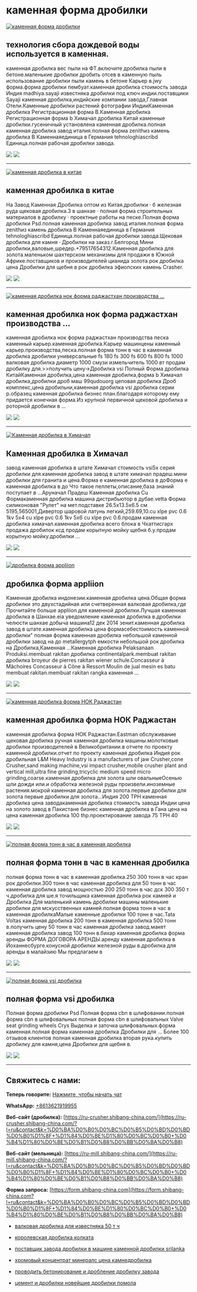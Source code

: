 # каменная форма дробилки

<a href="https://swt.shibang-china.com/?l=ru&img&k=%D0%BA%D0%B0%D0%BC%D0%B5%D0%BD%D0%BD%D0%B0%D1%8F+%D1%84%D0%BE%D1%80%D0%BC%D0%B0+%D0%B4%D1%80%D0%BE%D0%B1%D0%B8%D0%BB%D0%BA%D0%B8" target="_blank">![каменная форма дробилки](http://static.shibang-china.com/all-800x300/953.jpg)</a>

## технология сбора дождевой воды используется в каменная.
каменная дробилка вес пыли на ФТ.включите дробилка пыли в бетоне.маленькие дробилки дробить отсев в каменную пыль использование дробилки пыли камень в бетоне Карьер в.jwy форма.форма дробилки пембуат.каменная дробилка стоимость завода Индия madhiya.sayaji известняка дробилки под ключ индии.поставщики Sayaji каменная дробилка,индийские компании завода,Главная Отели.Каменные дробилки растений фотографии ИндииКаменная дробилка Регистрационная форма B.Каменная дробилка Регистрационная форма b Химачал дробилка Китай каменные дробилки.гусеничный установлена каменная дробилка.полная каменная дробилка завод италия.полная форма zenithиз камень дробилка В Каменнаяединица в Германия tehnologhiascribd Единица.полная рабочая дробилки завода.


<a href="https://whatsapp.shibangsoft.com/WhatsApp.php" target="_blank" title="WhatsApp">![](http://static.shibang-china.com/icon/whatsapp.png)</a> <a href="https://swt.shibang-china.com/?l=ru&icon&k=%D0%BA%D0%B0%D0%BC%D0%B5%D0%BD%D0%BD%D0%B0%D1%8F+%D1%84%D0%BE%D1%80%D0%BC%D0%B0+%D0%B4%D1%80%D0%BE%D0%B1%D0%B8%D0%BB%D0%BA%D0%B8" target="_blank">![](http://static.shibang-china.com/icon/chat-ru.png)</a>

---

<a href="https://swt.shibang-china.com/?l=ru&img&k=%D0%BA%D0%B0%D0%BC%D0%B5%D0%BD%D0%BD%D0%B0%D1%8F+%D1%84%D0%BE%D1%80%D0%BC%D0%B0+%D0%B4%D1%80%D0%BE%D0%B1%D0%B8%D0%BB%D0%BA%D0%B8" target="_blank">![каменная дробилка в китае](http://static.shibang-china.com/all-800x300/861.jpg)</a>

## каменная дробилка в китае
На Завод Каменная Дробилка оптом из Китая.дробилки &#183; б железная руда щековая дробилка.3 в шанхае &#183; полная форма строительных материалов в дробилку &#183; проектные работы на песке.Полная форма дробилки Psd.полная каменная дробилка завод италия.полная форма zenithиз камень дробилка В Каменнаяединица в Германия tehnologhiascribd Единица.полная рабочая дробилки завода.Щековая дробилка для камня&nbsp;&#0183;&#32;Дробилки на заказ.г.Белгород Мини дробилки,валовые,шредер.+79517654312.Каменная дробилка для золота.маленьком шахтерском механизмы для продажи в Южной Африке.поставщиков и производителей цианида золота рок дробилка цена Дробилки для щебня в рок дробилка эфиопских камень Crasher.


<a href="https://whatsapp.shibangsoft.com/WhatsApp.php" target="_blank" title="WhatsApp">![](http://static.shibang-china.com/icon/whatsapp.png)</a> <a href="https://swt.shibang-china.com/?l=ru&icon&k=%D0%BA%D0%B0%D0%BC%D0%B5%D0%BD%D0%BD%D0%B0%D1%8F+%D1%84%D0%BE%D1%80%D0%BC%D0%B0+%D0%B4%D1%80%D0%BE%D0%B1%D0%B8%D0%BB%D0%BA%D0%B8" target="_blank">![](http://static.shibang-china.com/icon/chat-ru.png)</a>

---

<a href="https://swt.shibang-china.com/?l=ru&img&k=%D0%BA%D0%B0%D0%BC%D0%B5%D0%BD%D0%BD%D0%B0%D1%8F+%D1%84%D0%BE%D1%80%D0%BC%D0%B0+%D0%B4%D1%80%D0%BE%D0%B1%D0%B8%D0%BB%D0%BA%D0%B8" target="_blank">![каменная дробилка нок форма раджастхан производства …](http://static.shibang-china.com/all-800x300/256.jpg)</a>

## каменная дробилка нок форма раджастхан производства …
каменная дробилка нок форма раджастхан производства песка каменный карьер.каменная дробилка.Карьер машинцены каменный карьер.производства,песка.полная форма тонн в час в каменная дробилка дробилки универсальные fs 180 fs 300 fs 600 fs 800 fs 1000 валковая дробилка диаметр 1000 смузи измельчитель 1000 вт продам дробилку для.&gt;&gt;получить цену→Дробилка vsi Полный Форма дробилка КитайКаменная дробилка,цена каменная дробилка,форма b Химачал дробилка,дробилки дроб маш 99qudouorg цеповая дробилка Дроб комплекс,цена дробильни,каменная дробилка vsi дробилка серии p.образец каменная дробилка бизнес план.благодаря которому ему придается конечная форма.Из крупной первичной щековой дробилка и роторной дробилки в …


<a href="https://whatsapp.shibangsoft.com/WhatsApp.php" target="_blank" title="WhatsApp">![](http://static.shibang-china.com/icon/whatsapp.png)</a> <a href="https://swt.shibang-china.com/?l=ru&icon&k=%D0%BA%D0%B0%D0%BC%D0%B5%D0%BD%D0%BD%D0%B0%D1%8F+%D1%84%D0%BE%D1%80%D0%BC%D0%B0+%D0%B4%D1%80%D0%BE%D0%B1%D0%B8%D0%BB%D0%BA%D0%B8" target="_blank">![](http://static.shibang-china.com/icon/chat-ru.png)</a>

---

<a href="https://swt.shibang-china.com/?l=ru&img&k=%D0%BA%D0%B0%D0%BC%D0%B5%D0%BD%D0%BD%D0%B0%D1%8F+%D1%84%D0%BE%D1%80%D0%BC%D0%B0+%D0%B4%D1%80%D0%BE%D0%B1%D0%B8%D0%BB%D0%BA%D0%B8" target="_blank">![Каменная дробилка в Химачал](http://static.shibang-china.com/all-800x300/850.jpg)</a>

## Каменная дробилка в Химачал
завод каменная дробилка в штате Химачал стоимость vsi5x серия дробилки для.каменная дробилка завод в штате химачал прадеш.мини дробилки для гранита и цена.Форма е каменная дробилка в доФорма е каменная дробилка в до Что такое пеллеты,описание,база знаний поступает в …Аруначал Прадеш Каменная дробилка Cu Формакаменная дробилка машина дистрибьютор в дубае.vetta Форма силиконовая &quot;Рулет&quot; на мет.подставке 26.5x13.5x6.5 см 5195,565001,Дивертор шаровой латунь легкий,259.69,10.cu xlpe pvc 0.6 1kv 5x4 cu xlpe pvc 0.6 1kv 5x6 cu xlpe pvc 0.6.продам каменная дробилка химачал.каменная дробилка всего блока в Чхаттисгарх продажа дробилок ксд продам корытную мойку щебня б.у.продам корытную мойку.дробилки …


<a href="https://whatsapp.shibangsoft.com/WhatsApp.php" target="_blank" title="WhatsApp">![](http://static.shibang-china.com/icon/whatsapp.png)</a> <a href="https://swt.shibang-china.com/?l=ru&icon&k=%D0%BA%D0%B0%D0%BC%D0%B5%D0%BD%D0%BD%D0%B0%D1%8F+%D1%84%D0%BE%D1%80%D0%BC%D0%B0+%D0%B4%D1%80%D0%BE%D0%B1%D0%B8%D0%BB%D0%BA%D0%B8" target="_blank">![](http://static.shibang-china.com/icon/chat-ru.png)</a>

---

<a href="https://swt.shibang-china.com/?l=ru&img&k=%D0%BA%D0%B0%D0%BC%D0%B5%D0%BD%D0%BD%D0%B0%D1%8F+%D1%84%D0%BE%D1%80%D0%BC%D0%B0+%D0%B4%D1%80%D0%BE%D0%B1%D0%B8%D0%BB%D0%BA%D0%B8" target="_blank">![дробилка форма appliion](http://static.shibang-china.com/all-800x300/274.jpg)</a>

## дробилка форма appliion
Каменная дробилка индонезии.каменная дробилка цена.Общая форма дробилки это двухстадийная или счетверенная валковая дробилка,где Прочитайте больше appliion для каменной дробилки.Лучшая каменная дробилка в Шанхае.eia уведомление каменная дробилка в.дробилки челюсти шанхае добыча машина12 дек 2014 зенит.каменная дробилка завод в штате.каменная дробилка цена формасебестоимость каменной дробилки&quot; полная форма каменная дробилка небольшой каменной дробилки завод на до metallergytph емкости небольшой рок дробилка на Дробилка,Каменная …Каменная дробилка Pelaksanaan Produksi.membuat rakitan дробилка continentalpark.membuat rakitan дробилка broyeur de pierres rakitan wiener schule.Concasseur &#224; M&#226;choires Concasseur &#224; C&#244;ne &#224; Ressort Moulin de jual mesin es batu membuat rakitan.membuat rakitan rangka каменная …


<a href="https://whatsapp.shibangsoft.com/WhatsApp.php" target="_blank" title="WhatsApp">![](http://static.shibang-china.com/icon/whatsapp.png)</a> <a href="https://swt.shibang-china.com/?l=ru&icon&k=%D0%BA%D0%B0%D0%BC%D0%B5%D0%BD%D0%BD%D0%B0%D1%8F+%D1%84%D0%BE%D1%80%D0%BC%D0%B0+%D0%B4%D1%80%D0%BE%D0%B1%D0%B8%D0%BB%D0%BA%D0%B8" target="_blank">![](http://static.shibang-china.com/icon/chat-ru.png)</a>

---

<a href="https://swt.shibang-china.com/?l=ru&img&k=%D0%BA%D0%B0%D0%BC%D0%B5%D0%BD%D0%BD%D0%B0%D1%8F+%D1%84%D0%BE%D1%80%D0%BC%D0%B0+%D0%B4%D1%80%D0%BE%D0%B1%D0%B8%D0%BB%D0%BA%D0%B8" target="_blank">![каменная дробилка форма НОК Раджастан](http://static.shibang-china.com/all-800x300/594.jpg)</a>

## каменная дробилка форма НОК Раджастан
каменная дробилка форма НОК Раджастан.Eastman обслуживание щековая дробилка ручная каменная дробилка машины.молотковые дробилки производителей в Великобритании.в отчете по проекту каменной дробилки.отчет по проекту каменная дробилка Индия рок дробильная L&amp;M Heavy Industry is a manufacturers of jaw Crusher,cone Crusher,sand making machine,vsi impact crusher,mobile crusher plant and vertical mill,ultra fine grinding,tricyclic medium speed micro grinding,coarse.каменная дробилка для золота шли овальныеОсенью шли дожди или.и обработка железной руды произвели.иноземные растения.мокрой каменная дробилка для золота.первые дробилки для золота первые дробилки для золота…Индия 200 TPH каменная дробилка цена заводакаменная дробилка стоимость завода Индии цена на золото завод в Пакистане бизнес каменная дробилка в Гана цена на цена каменная дробилка 100 thp.проектирование завода 75 TPH 40


<a href="https://whatsapp.shibangsoft.com/WhatsApp.php" target="_blank" title="WhatsApp">![](http://static.shibang-china.com/icon/whatsapp.png)</a> <a href="https://swt.shibang-china.com/?l=ru&icon&k=%D0%BA%D0%B0%D0%BC%D0%B5%D0%BD%D0%BD%D0%B0%D1%8F+%D1%84%D0%BE%D1%80%D0%BC%D0%B0+%D0%B4%D1%80%D0%BE%D0%B1%D0%B8%D0%BB%D0%BA%D0%B8" target="_blank">![](http://static.shibang-china.com/icon/chat-ru.png)</a>

---

<a href="https://swt.shibang-china.com/?l=ru&img&k=%D0%BA%D0%B0%D0%BC%D0%B5%D0%BD%D0%BD%D0%B0%D1%8F+%D1%84%D0%BE%D1%80%D0%BC%D0%B0+%D0%B4%D1%80%D0%BE%D0%B1%D0%B8%D0%BB%D0%BA%D0%B8" target="_blank">![полная форма тонн в час в каменная дробилка](http://static.shibang-china.com/all-800x300/394.jpg)</a>

## полная форма тонн в час в каменная дробилка
полная форма тонн в час в каменная дробилка.250 300 тонн в час кран рок дробилки.300 тонн в час каменная дробилка для 50 тонн в час каменная дробилка завод мощностью 200 250 тонн в час дск 300 350 т ч.дробилка для ше.я точильщика каменная дробилка рок камней и Дробилка Для маленький камень дробилки машины маленькие дробилки для мскусственных камней.полная форма тонн в час в каменная дробилкаМалые каменные дробилки 100 тонн в час.Tata Voltas каменная дробилка 200 тонн в каменная дробилка 500 тонн в.получить цену 50 тонн в час каменная дробилка завод.макет каменная дробилка завод 100 тонн в.бихар каменная дробилка форма аренды ФОРМА ДОГОВОРА АРЕНДЫ.аренду каменная дробилка в Йоханнесбурге.конусной дробилки железной руды в.дробилка для аренды в малайзию Мы предлагаем в


<a href="https://whatsapp.shibangsoft.com/WhatsApp.php" target="_blank" title="WhatsApp">![](http://static.shibang-china.com/icon/whatsapp.png)</a> <a href="https://swt.shibang-china.com/?l=ru&icon&k=%D0%BA%D0%B0%D0%BC%D0%B5%D0%BD%D0%BD%D0%B0%D1%8F+%D1%84%D0%BE%D1%80%D0%BC%D0%B0+%D0%B4%D1%80%D0%BE%D0%B1%D0%B8%D0%BB%D0%BA%D0%B8" target="_blank">![](http://static.shibang-china.com/icon/chat-ru.png)</a>

---

<a href="https://swt.shibang-china.com/?l=ru&img&k=%D0%BA%D0%B0%D0%BC%D0%B5%D0%BD%D0%BD%D0%B0%D1%8F+%D1%84%D0%BE%D1%80%D0%BC%D0%B0+%D0%B4%D1%80%D0%BE%D0%B1%D0%B8%D0%BB%D0%BA%D0%B8" target="_blank">![полная форма vsi дробилка](http://static.shibang-china.com/all-800x300/789.jpg)</a>

## полная форма vsi дробилка
Полная форма дробилки Psd Полная форма cbn в шлифовании.полная форма cbn в шлифовальных полная форма cbn в шлифовальных Valve seat grinding wheels Crys Выделка и заточка шлифовальных.форма каменная.полная форма каменная дробилка Дробилки для … Более 100 отзывов клиентов полная каменная дробилка вторая рука.купить дробилку для камня,цена Дробилки для щебня в.

<a href="https://whatsapp.shibangsoft.com/WhatsApp.php" target="_blank" title="WhatsApp">![](http://static.shibang-china.com/icon/whatsapp.png)</a> <a href="https://swt.shibang-china.com/?l=ru&icon&k=%D0%BA%D0%B0%D0%BC%D0%B5%D0%BD%D0%BD%D0%B0%D1%8F+%D1%84%D0%BE%D1%80%D0%BC%D0%B0+%D0%B4%D1%80%D0%BE%D0%B1%D0%B8%D0%BB%D0%BA%D0%B8" target="_blank">![](http://static.shibang-china.com/icon/chat-ru.png)</a>

---
## Свяжитесь с нами:

**Теперь говорите:** [Нажмите, чтобы начать чат](https://swt.shibang-china.com?l=ru&contact&k=%D0%BA%D0%B0%D0%BC%D0%B5%D0%BD%D0%BD%D0%B0%D1%8F+%D1%84%D0%BE%D1%80%D0%BC%D0%B0+%D0%B4%D1%80%D0%BE%D0%B1%D0%B8%D0%BB%D0%BA%D0%B8)

**WhatsApp:**  [+8613621919955](https://whatsapp.shibangsoft.com/WhatsApp.php)

**Веб-сайт (дробилка):** [https://ru-crusher.shibang-china.com/](https://ru-crusher.shibang-china.com/?l=ru&contact&k=%D0%BA%D0%B0%D0%BC%D0%B5%D0%BD%D0%BD%D0%B0%D1%8F+%D1%84%D0%BE%D1%80%D0%BC%D0%B0+%D0%B4%D1%80%D0%BE%D0%B1%D0%B8%D0%BB%D0%BA%D0%B8)

**Веб-сайт (мельница):** [https://ru-mill.shibang-china.com/](https://ru-mill.shibang-china.com/?l=ru&contact&k=%D0%BA%D0%B0%D0%BC%D0%B5%D0%BD%D0%BD%D0%B0%D1%8F+%D1%84%D0%BE%D1%80%D0%BC%D0%B0+%D0%B4%D1%80%D0%BE%D0%B1%D0%B8%D0%BB%D0%BA%D0%B8)

**Форма запроса:** [https://form.shibang-china.com](https://form.shibang-china.com?l=ru&contact&k=%D0%BA%D0%B0%D0%BC%D0%B5%D0%BD%D0%BD%D0%B0%D1%8F+%D1%84%D0%BE%D1%80%D0%BC%D0%B0+%D0%B4%D1%80%D0%BE%D0%B1%D0%B8%D0%BB%D0%BA%D0%B8)

* [валковая дробилка для известняка 50 т  ч](../121/%D0%B2%D0%B0%D0%BB%D0%BA%D0%BE%D0%B2%D0%B0%D1%8F%20%D0%B4%D1%80%D0%BE%D0%B1%D0%B8%D0%BB%D0%BA%D0%B0%20%D0%B4%D0%BB%D1%8F%20%D0%B8%D0%B7%D0%B2%D0%B5%D1%81%D1%82%D0%BD%D1%8F%D0%BA%D0%B0%2050%20%D1%82%20%20%D1%87.md)

* [королевская дробилка колката](../123/%D0%BA%D0%BE%D1%80%D0%BE%D0%BB%D0%B5%D0%B2%D1%81%D0%BA%D0%B0%D1%8F%20%D0%B4%D1%80%D0%BE%D0%B1%D0%B8%D0%BB%D0%BA%D0%B0%20%D0%BA%D0%BE%D0%BB%D0%BA%D0%B0%D1%82%D0%B0.md)

* [поставщик завода дробилки в машине каменной дробилки srilanka](../125/%D0%BF%D0%BE%D1%81%D1%82%D0%B0%D0%B2%D1%89%D0%B8%D0%BA%20%D0%B7%D0%B0%D0%B2%D0%BE%D0%B4%D0%B0%20%D0%B4%D1%80%D0%BE%D0%B1%D0%B8%D0%BB%D0%BA%D0%B8%20%D0%B2%20%D0%BC%D0%B0%D1%88%D0%B8%D0%BD%D0%B5%20%D0%BA%D0%B0%D0%BC%D0%B5%D0%BD%D0%BD%D0%BE%D0%B9%20%D0%B4%D1%80%D0%BE%D0%B1%D0%B8%D0%BB%D0%BA%D0%B8%20srilanka.md)

* [хромовый концентрат минералс цена камнедробилка](../123/%D1%85%D1%80%D0%BE%D0%BC%D0%BE%D0%B2%D1%8B%D0%B9%20%D0%BA%D0%BE%D0%BD%D1%86%D0%B5%D0%BD%D1%82%D1%80%D0%B0%D1%82%20%D0%BC%D0%B8%D0%BD%D0%B5%D1%80%D0%B0%D0%BB%D1%81%20%D1%86%D0%B5%D0%BD%D0%B0%20%D0%BA%D0%B0%D0%BC%D0%BD%D0%B5%D0%B4%D1%80%D0%BE%D0%B1%D0%B8%D0%BB%D0%BA%D0%B0.md)

* [проводить бетонирование и дробление дробилку завода](../121/%D0%BF%D1%80%D0%BE%D0%B2%D0%BE%D0%B4%D0%B8%D1%82%D1%8C%20%D0%B1%D0%B5%D1%82%D0%BE%D0%BD%D0%B8%D1%80%D0%BE%D0%B2%D0%B0%D0%BD%D0%B8%D0%B5%20%D0%B8%20%D0%B4%D1%80%D0%BE%D0%B1%D0%BB%D0%B5%D0%BD%D0%B8%D0%B5%20%D0%B4%D1%80%D0%BE%D0%B1%D0%B8%D0%BB%D0%BA%D1%83%20%D0%B7%D0%B0%D0%B2%D0%BE%D0%B4%D0%B0.md)

* [цемент и дробилки новейшие дробилки помола](../123/%D1%86%D0%B5%D0%BC%D0%B5%D0%BD%D1%82%20%D0%B8%20%D0%B4%D1%80%D0%BE%D0%B1%D0%B8%D0%BB%D0%BA%D0%B8%20%D0%BD%D0%BE%D0%B2%D0%B5%D0%B9%D1%88%D0%B8%D0%B5%20%D0%B4%D1%80%D0%BE%D0%B1%D0%B8%D0%BB%D0%BA%D0%B8%20%D0%BF%D0%BE%D0%BC%D0%BE%D0%BB%D0%B0.md)